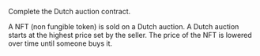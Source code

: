 Complete the Dutch auction contract.

A NFT (non fungible token) is sold on a Dutch auction. A Dutch auction starts at the highest price set by the seller. The price of the NFT is lowered over time until someone buys it.
